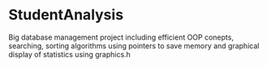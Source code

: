 # StudentAnalysis

Big database management project including efficient OOP conepts, searching, sorting algorithms using pointers to save memory and graphical display of statistics using graphics.h
